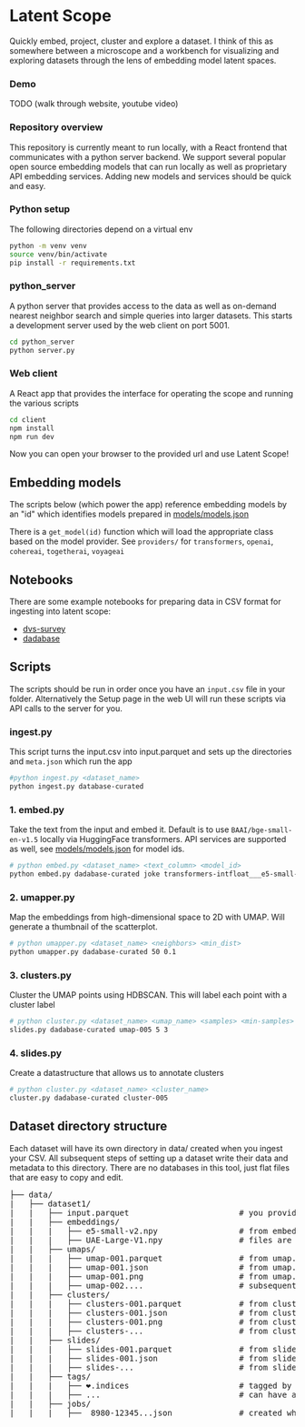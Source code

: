 # Latent Scope

Quickly embed, project, cluster and explore a dataset. I think of this as somewhere between a microscope and a workbench for visualizing and exploring datasets through the lens of embedding model latent spaces. 

### Demo
TODO (walk through website, youtube video)

### Repository overview
This repository is currently meant to run locally, with a React frontend that communicates with a python server backend. We support several popular open source embedding models that can run locally as well as proprietary API embedding services. Adding new models and services should be quick and easy.

### Python setup
The following directories depend on a virtual env

```bash
python -m venv venv
source venv/bin/activate
pip install -r requirements.txt
```

### python_server
A python server that provides access to the data as well as on-demand nearest neighbor search and simple queries into larger datasets.
This starts a development server used by the web client on port 5001.
```bash
cd python_server
python server.py
```

### Web client
A React app that provides the interface for operating the scope and running the various scripts 
```bash
cd client
npm install
npm run dev
```
Now you can open your browser to the provided url and use Latent Scope!

## Embedding models
The scripts below (which power the app) reference embedding models by an "id" which identifies models prepared in [models/models.json](models/models.json)

There is a `get_model(id)` function which will load the appropriate class based on the model provider. See `providers/` for `transformers`, `openai`, `cohereai`, `togetherai`, `voyageai`


## Notebooks
There are some example notebooks for preparing data in CSV format for ingesting into latent scope:
* [dvs-survey](notebooks/dvs-survey.ipynb)
* [dadabase](notebooks/dadabase.ipynb)

## Scripts
The scripts should be run in order once you have an `input.csv` file in your folder. Alternatively the Setup page in the web UI will run these scripts via API calls to the server for you.

### ingest.py
This script turns the input.csv into input.parquet and sets up the directories and `meta.json` which run the app

```bash
#python ingest.py <dataset_name>
python ingest.py database-curated
```

### 1. embed.py 
Take the text from the input and embed it. Default is to use `BAAI/bge-small-en-v1.5` locally via HuggingFace transformers. API services are supported as well, see [models/models.json](models/models.json) for model ids. 

```bash
# python embed.py <dataset_name> <text_column> <model_id>
python embed.py dadabase-curated joke transformers-intfloat___e5-small-v2
```

### 2. umapper.py
Map the embeddings from high-dimensional space to 2D with UMAP. Will generate a thumbnail of the scatterplot.
```bash
# python umapper.py <dataset_name> <neighbors> <min_dist>
python umapper.py dadabase-curated 50 0.1
```


### 3. clusters.py
Cluster the UMAP points using HDBSCAN. This will label each point with a cluster label
```bash
# python cluster.py <dataset_name> <umap_name> <samples> <min-samples>
slides.py dadabase-curated umap-005 5 3
```

### 4. slides.py
Create a datastructure that allows us to annotate clusters
```bash
# python cluster.py <dataset_name> <cluster_name>
cluster.py dadabase-curated cluster-005
```

## Dataset directory structure
Each dataset will have its own directory in data/ created when you ingest your CSV. All subsequent steps of setting up a dataset write their data and metadata to this directory.
There are no databases in this tool, just flat files that are easy to copy and edit.
<pre>
├── data/
|   ├── dataset1/
|   |   ├── input.parquet                       # you provide this file
|   |   ├── embeddings/
|   |   |   ├── e5-small-v2.npy                 # from embed-*.py, embedding vectors
|   |   |   ├── UAE-Large-V1.npy                # files are named after the model
|   |   ├── umaps/
|   |   |   ├── umap-001.parquet                # from umap.py, x,y coordinates
|   |   |   ├── umap-001.json                   # from umap.py, params used
|   |   |   ├── umap-001.png                    # from umap.py, thumbnail of plot
|   |   |   ├── umap-002....                    # subsequent runs increment
|   |   ├── clusters/
|   |   |   ├── clusters-001.parquet            # from clusters.py, cluster labels
|   |   |   ├── clusters-001.json               # from clusters.py, params used
|   |   |   ├── clusters-001.png                # from clusters.py, thumbnail of plot
|   |   |   ├── clusters-...                    # from clusters.py, thumbnail of plot
|   |   ├── slides/
|   |   |   ├── slides-001.parquet              # from slides.py, cluster labels
|   |   |   ├── slides-001.json                 # from slides.py, cluster labels
|   |   |   ├── slides-...                      # from slides.py, thumbnail of plot
|   |   ├── tags/
|   |   |   ├── ❤️.indices                       # tagged by UI, powered by server.py
|   |   |   ├── ...                             # can have arbitrary named tags
|   |   ├── jobs/
|   |   |   ├──  8980️-12345...json              # created when job is run via web UI
</pre>
